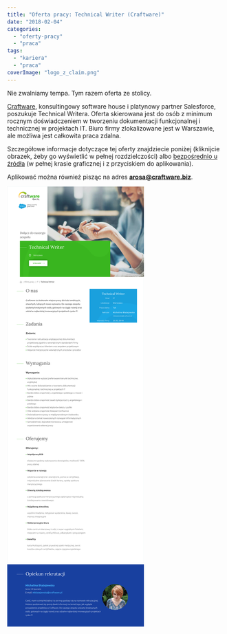 ```yaml
---
title: "Oferta pracy: Technical Writer (Craftware)"
date: "2018-02-04"
categories:
  - "oferty-pracy"
  - "praca"
tags:
  - "kariera"
  - "praca"
coverImage: "logo_z_claim.png"
---
```


Nie zwalniamy tempa. Tym razem oferta ze stolicy.

[Craftware](https://craftware.pl/), konsultingowy software house i platynowy partner Salesforce, poszukuje Technical Writera. Oferta skierowana jest do osób z minimum rocznym doświadczeniem w tworzeniu dokumentacji funkcjonalnej i technicznej w projektach IT. Biuro firmy zlokalizowane jest w Warszawie, ale możliwa jest całkowita praca zdalna.

Szczegółowe informacje dotyczące tej oferty znajdziecie poniżej (kliknijcie obrazek, żeby go wyświetlić w pełnej rozdzielczości) albo [bezpośrednio u źródła](https://craftware.pl/work-offers/technical-writer-4/) (w pełnej krasie graficznej i z przyciskiem do aplikowania).

Aplikować można również pisząc na adres **[arosa@craftware.biz](mailto:arosa@craftware.biz)**.

[![](images/Craftware-Technical-Writer.png)](http://techwriter.pl/wp-content/uploads/2018/02/Craftware-Technical-Writer.png)
